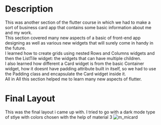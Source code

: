 # Description
This was another section of the flutter course in which we had to make a sort of business card app that contains some basic information about me and my work.  
This section covered many new aspects of a basic of front-end app designing as well as various new widgets that will surely come in handy in the future.  
I learned how to create grids using nested Rows and Columns widgets and then the ListTile widget: the widgets that can have multiple children.   
I also learned how different a Card widget is from the basic Container widget, how it doesnt have padding attribute built in itself, so we had to use the Padding class and encapsulate the Card widget inside it.  
All in All this section helped me to learn many new aspects of flutter.  



# Final Layout
This was the final layout i came up with. I tried to go with a dark mode type of stlye with colors chosen with the help of material 3
![m_micard](https://github.com/theretardednoob/images/blob/main/myresult29June23.png)
